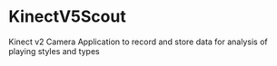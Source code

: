 # KinectV5Scout
Kinect v2 Camera Application to record and store data for analysis of playing styles and types

